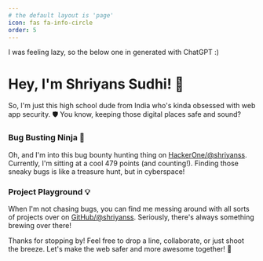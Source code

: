 ```yaml
---
# the default layout is 'page'
icon: fas fa-info-circle
order: 5
---
```


<!-- > Add Markdown syntax content to file `_tabs/about.md`{: .filepath } and it will show up on this page.
{: .prompt-tip } -->

I was feeling lazy, so the below one in generated with ChatGPT :)

# Hey, I'm Shriyans Sudhi! 👋

So, I'm just this high school dude from India who's kinda obsessed with web app security. 🛡️ You know, keeping those digital places safe and sound?

### Bug Busting Ninja 🐞

Oh, and I'm into this bug bounty hunting thing on [HackerOne/@shriyanss](https://hackerone.com/shriyanss). Currently, I'm sitting at a cool 479 points (and counting!). Finding those sneaky bugs is like a treasure hunt, but in cyberspace!

### Project Playground 💡

When I'm not chasing bugs, you can find me messing around with all sorts of projects over on [GitHub/@shriyanss](https://github.com/shriyanss). Seriously, there's always something brewing over there!

Thanks for stopping by! Feel free to drop a line, collaborate, or just shoot the breeze. Let's make the web safer and more awesome together! 🚀
